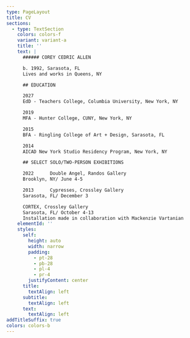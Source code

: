 ```yaml
---
type: PageLayout
title: CV
sections:
  - type: TextSection
    colors: colors-f
    variant: variant-a
    title: ''
    text: |
      ###### COREY CEDRIC ALLEN

      b. 1992, Sarasota, FL
      Lives and works in Queens, NY

      ## EDUCATION

      2027
      EdD - Teachers College, Columbia University, New York, NY

      2019
      MFA - Hunter College, CUNY, New York, NY

      2015
      BFA - Ringling College of Art + Design, Sarasota, FL

      2014
      AICAD New York Studio Residency Program, New York, NY

      ## SELECT SOLO/TWO-PERSON EXHIBITIONS

      2022      Double Angel, Randos Gallery
      Brooklyn, NY/ June 4-5

      2013      Cypresses, Crossley Gallery
      Sarasota, FL/ December 3

      CORTEX, Crossley Gallery
      Sarasota, FL/ October 4-­13
      Installation made in collaboration with Mackenzie Vartanian
    elementId: ''
    styles:
      self:
        height: auto
        width: narrow
        padding:
          - pt-28
          - pb-28
          - pl-4
          - pr-4
        justifyContent: center
      title:
        textAlign: left
      subtitle:
        textAlign: left
      text:
        textAlign: left
addTitleSuffix: true
colors: colors-b
---
```

